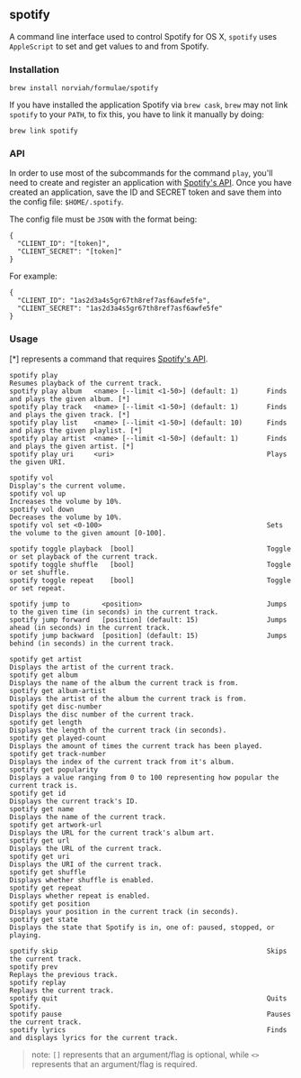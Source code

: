 ## spotify

A command line interface used to control Spotify for OS X, `spotify` uses `AppleScript` to set and get values to and from Spotify.

### Installation

```
brew install norviah/formulae/spotify
```

If you have installed the application Spotify via `brew cask`, `brew` may not link `spotify` to your `PATH`, to fix this, you have to link it manually by doing:

```
brew link spotify
```

### API

In order to use most of the subcommands for the command `play`, you'll need to create and register an application with [Spotify's API](https://developer.spotify.com/my-applications/#!/applications/create). Once you have created an application, save the ID and SECRET token and save them into the config file: `$HOME/.spotify`.

The config file must be `JSON` with the format being:
```
{
  "CLIENT_ID": "[token]",
  "CLIENT_SECRET": "[token]"
}
```

For example:

```
{
  "CLIENT_ID": "1as2d3a4s5gr67th8ref7asf6awfe5fe",
  "CLIENT_SECRET": "1as2d3a4s5gr67th8ref7asf6awfe5fe"
}
```

### Usage

[*] represents a command that requires [Spotify's API](https://developer.spotify.com/my-applications/#!/applications/create).


```
spotify play                                                    Resumes playback of the current track.
spotify play album   <name> [--limit <1-50>] (default: 1)       Finds and plays the given album. [*]
spotify play track   <name> [--limit <1-50>] (default: 1)       Finds and plays the given track. [*]
spotify play list    <name> [--limit <1-50>] (default: 10)      Finds and plays the given playlist. [*]
spotify play artist  <name> [--limit <1-50>] (default: 1)       Finds and plays the given artist. [*]
spotify play uri     <uri>                                      Plays the given URI.

spotify vol                                                     Display's the current volume.
spotify vol up                                                  Increases the volume by 10%.
spotify vol down                                                Decreases the volume by 10%.
spotify vol set <0-100>                                         Sets the volume to the given amount [0-100].

spotify toggle playback  [bool]                                 Toggle or set playback of the current track.
spotify toggle shuffle   [bool]                                 Toggle or set shuffle.
spotify toggle repeat    [bool]                                 Toggle or set repeat.

spotify jump to        <position>                               Jumps to the given time (in seconds) in the current track.
spotify jump forward   [position] (default: 15)                 Jumps ahead (in seconds) in the current track.
spotify jump backward  [position] (default: 15)                 Jumps behind (in seconds) in the current track.

spotify get artist                                              Displays the artist of the current track.
spotify get album                                               Displays the name of the album the current track is from.
spotify get album-artist                                        Displays the artist of the album the current track is from.
spotify get disc-number                                         Displays the disc number of the current track.
spotify get length                                              Displays the length of the current track (in seconds).
spotify get played-count                                        Displays the amount of times the current track has been played.
spotify get track-number                                        Displays the index of the current track from it's album.
spotify get popularity                                          Displays a value ranging from 0 to 100 representing how popular the current track is.
spotify get id                                                  Displays the current track's ID.
spotify get name                                                Displays the name of the current track.
spotify get artwork-url                                         Displays the URL for the current track's album art.
spotify get url                                                 Displays the URL of the current track.
spotify get uri                                                 Displays the URI of the current track.
spotify get shuffle                                             Displays whether shuffle is enabled.
spotify get repeat                                              Displays whether repeat is enabled.
spotify get position                                            Displays your position in the current track (in seconds).
spotify get state                                               Displays the state that Spotify is in, one of: paused, stopped, or playing.

spotify skip                                                    Skips the current track.
spotify prev                                                    Replays the previous track.
spotify replay                                                  Replays the current track.
spotify quit                                                    Quits Spotify.
spotify pause                                                   Pauses the current track.
spotify lyrics                                                  Finds and displays lyrics for the current track.
```

> note: `[]` represents that an argument/flag is optional, while `<>` represents that an argument/flag is required.
